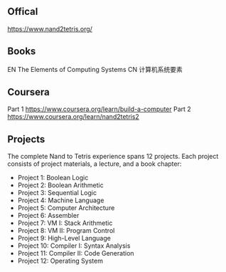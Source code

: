 ## Offical
https://www.nand2tetris.org/

## Books
EN The Elements of Computing Systems
CN 计算机系统要素

## Coursera
Part 1 https://www.coursera.org/learn/build-a-computer
Part 2 https://www.coursera.org/learn/nand2tetris2

## Projects
The complete Nand to Tetris experience spans 12 projects. Each project consists of project materials, a lecture, and a book chapter:

* Project 1: Boolean Logic
* Project 2: Boolean Arithmetic
* Project 3: Sequential Logic
* Project 4: Machine Language
* Project 5: Computer Architecture
* Project 6: Assembler
* Project 7: VM I: Stack Arithmetic
* Project 8: VM II: Program Control
* Project 9: High-Level Language
* Project 10: Compiler I: Syntax Analysis
* Project 11: Compiler II: Code Generation
* Project 12: Operating System